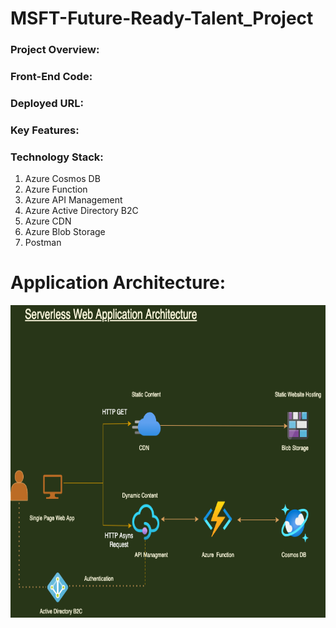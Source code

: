 # MSFT-Future-Ready-Talent_Project

### Project Overview:

### Front-End Code:

### Deployed URL:

### Key Features:


### Technology Stack:

1. Azure Cosmos DB
2. Azure Function
3. Azure API Management
4. Azure Active Directory B2C
5. Azure CDN
6. Azure Blob Storage
7. Postman

# Application Architecture:

<img src="MSFT_Future_Ready - PROJECT!.drawio.png" alt="Azure Serverless" style="height: 500px; width:800px;"/>



